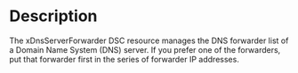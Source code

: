 # Description

The xDnsServerForwarder DSC resource manages the DNS forwarder list of a
Domain Name System (DNS) server. If you prefer one of the forwarders, put
that forwarder first in the series of forwarder IP addresses.
